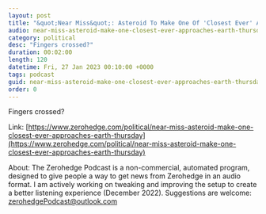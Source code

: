 ```yaml
---
layout: post
title: "&quot;Near Miss&quot;: Asteroid To Make One Of 'Closest Ever' Approaches To Earth On Thursday"
audio: near-miss-asteroid-make-one-closest-ever-approaches-earth-thursday-0
category: political
desc: "Fingers crossed?"
duration: 00:02:00
length: 120
datetime: Fri, 27 Jan 2023 00:10:00 +0000
tags: podcast
guid: near-miss-asteroid-make-one-closest-ever-approaches-earth-thursday-0
order: 0
---
```

Fingers crossed?

Link: [https://www.zerohedge.com/political/near-miss-asteroid-make-one-closest-ever-approaches-earth-thursday](https://www.zerohedge.com/political/near-miss-asteroid-make-one-closest-ever-approaches-earth-thursday)

About: The Zerohedge Podcast is a non-commercial, automated program, designed to give people a way to get news from Zerohedge in an audio format.  I am actively working on tweaking and improving the setup to create a better listening experience (December 2022).  Suggestions are welcome: [zerohedgePodcast@outlook.com](mailto:zerohedgePodcast@outlook.com)